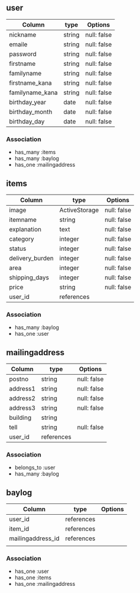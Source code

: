 ## user

| Column          | type   | Options     | 
| --------------- | ------ | ----------- | 
| nickname        | string | null: false | 
| emaile          | string | null: false | 
| password        | string | null: false | 
| firstname       | string | null: false | 
| familyname      | string | null: false | 
| firstname_kana  | string | null: false | 
| familyname_kana | string | null: false | 
| birthday_year   | date   | null: false | 
| birthday_month  | date   | null: false | 
| birthday_day    | date   | null: false | 

### Association
- has_many :items
- has_many :baylog
- has_one :mailingaddress


## items

| Column          | type           | Options     | 
| --------------- | -------------- | ----------- | 
| image           | ActiveStorage  | null: false | 
| itemname        | string         | null: false | 
| explanation     | text           | null: false | 
| category        | integer        | null: false | 
| status          | integer        | null: false | 
| delivery_burden | integer        | null: false | 
| area            | integer        | null: false | 
| shipping_days   | integer        | null: false | 
| price           | string         | null: false | 
| user_id         | references     |             | 

### Association
- has_many :baylog
- has_one :user


## mailingaddress

| Column   | type       | Options     | 
| -------- | ---------- | ----------- | 
| postno   | string     | null: false | 
| address1 | string     | null: false | 
| address2 | string     | null: false | 
| address3 | string     | null: false | 
| building | string     |             | 
| tell     | string     | null: false | 
| user_id  | references |             |  

### Association
- belongs_to :user
- has_many :baylog


## baylog

| Column            | type       | Options | 
| ----------------- | ---------- | ------- | 
| user_id           | references |         | 
| item_id           | references |         | 
| mailingaddress_id | references |         | 
|                   |            |         | 
### Association
- has_one :user
- has_one :items
- has_one :mailingaddress
